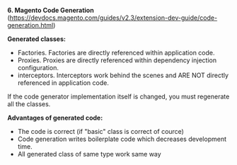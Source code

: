**6. Magento Code Generation** (https://devdocs.magento.com/guides/v2.3/extension-dev-guide/code-generation.html)

**Generated classes:**
- Factories. Factories are directly referenced within application code.
- Proxies. Proxies are directly referenced within dependency injection configuration.
- interceptors. Interceptors work behind the scenes and ARE NOT directly referenced in application code.

If the code generator implementation itself is changed, you must regenerate all the classes.

**Advantages of generated code:**
- The code is correct (if "basic" class is correct of cource)
- Code generation writes boilerplate code which decreases development time.
- All generated class of same type work same way
